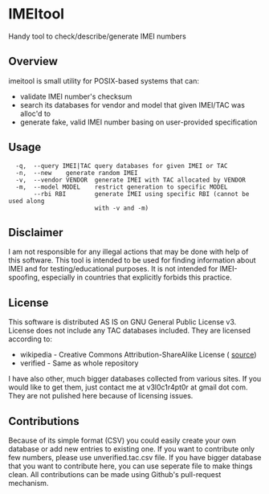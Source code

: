 # IMEItool

Handy tool to check/describe/generate IMEI numbers

Overview
--------

imeitool is small utility for POSIX-based systems that can:
* validate IMEI number's checksum
* search its databases for vendor and model that given IMEI/TAC was alloc'd to
* generate fake, valid IMEI number basing on user-provided specification

Usage
-----

```
  -q,  --query IMEI|TAC query databases for given IMEI or TAC
  -n,  --new    generate random IMEI
  -v,  --vendor VENDOR  generate IMEI with TAC allocated by VENDOR
  -m,  --model MODEL    restrict generation to specific MODEL
       --rbi RBI        generate IMEI using specific RBI (cannot be used along
                        with -v and -m)
```

Disclaimer
----------

I am not responsible for any illegal actions that may be done with help of this
software. This tool is intended to be used for finding information about IMEI
and for testing/educational purposes. It is not intended for IMEI-spoofing,
especially in countries that explicitly forbids this practice.

License
-------

This software is distributed AS IS on GNU General Public License v3. License
does not include any TAC databases included. They are licensed according to:
* wikipedia - Creative Commons Attribution-ShareAlike License (
[source](https://en.wikipedia.org/wiki/Type_Allocation_Code))
* verified - Same as whole repository

I have also other, much bigger databases collected from various sites. If you
would like to get them, just contact me at v3l0c1r4pt0r at gmail dot com. They
are not pulished here because of licensing issues.

Contributions
-------------

Because of its simple format (CSV) you could easily create your own database or
add new entries to existing one. If you want to contribute only few numbers,
please use unverified.tac.csv file. If you have bigger database that you want to
contribute here, you can use seperate file to make things clean. All
contributions can be made using Github's pull-request mechanism.
